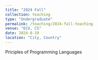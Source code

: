 ```yaml
---
title: "2024 Fall"
collection: teaching
type: "Undergraduate"
permalink: /teaching/2024-fall-teaching
venue: "ECU, CS"
date: 2024-8-19
location: "City, Country"
---
```


Priciples of Programming Languages

